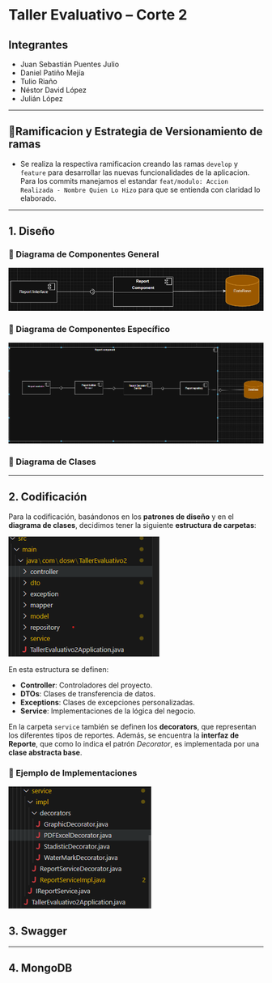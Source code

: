 # Taller Evaluativo – Corte 2

## Integrantes
- Juan Sebastián Puentes Julio  
- Daniel Patiño Mejía  
- Tulio Riaño  
- Néstor David López  
- Julián López  
---
## 🌲Ramificacion y Estrategia de Versionamiento de ramas
- Se realiza la respectiva ramificacion creando las ramas `develop` y `feature` para desarrollar las nuevas funcionalidades de la aplicacion. Para los commits manejamos el estandar `feat/modulo: Accion Realizada - Nombre Quien Lo Hizo` para que se entienda con claridad lo elaborado.
---
## 1. Diseño

### 📌 Diagrama de Componentes General
![alt text](docs/imagenes/componentesGeneral.png)

### 📌 Diagrama de Componentes Específico
![alt text](docs/imagenes/componetesEspecifico.png)

### 📌 Diagrama de Clases


---

## 2. Codificación

Para la codificación, basándonos en los **patrones de diseño** y en el **diagrama de clases**, decidimos tener la siguiente **estructura de carpetas**:  

![alt text](docs/imagenes/Carpetas.png)

En esta estructura se definen:  
- **Controller**: Controladores del proyecto.  
- **DTOs**: Clases de transferencia de datos.  
- **Exceptions**: Clases de excepciones personalizadas.  
- **Service**: Implementaciones de la lógica del negocio.  

En la carpeta `service` también se definen los **decorators**, que representan los diferentes tipos de reportes. Además, se encuentra la **interfaz de Reporte**, que como lo indica el patrón *Decorator*, es implementada por una **clase abstracta base**.  

### 📌 Ejemplo de Implementaciones
![alt text](docs/imagenes/Impl.png)


## 3.  **Swagger**



---

## 4.  **MongoDB**